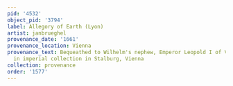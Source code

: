 ```yaml
---
pid: '4532'
object_pid: '3794'
label: Allegory of Earth (Lyon)
artist: janbrueghel
provenance_date: '1661'
provenance_location: Vienna
provenance_text: Bequeathed to Wilhelm's nephew, Emperor Leopold I of Vienna and placed
  in imperial collection in Stalburg, Vienna
collection: provenance
order: '1577'
---
```

